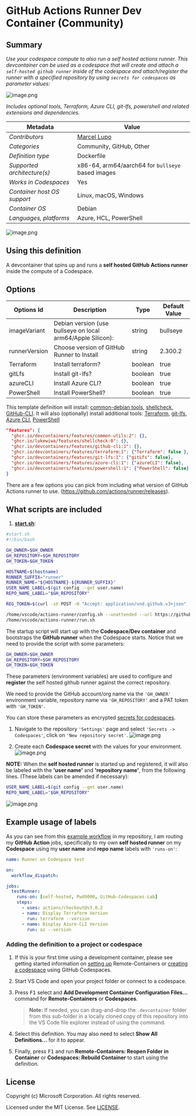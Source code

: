 # GitHub Actions Runner Dev Container (Community)

## Summary

*Use your codespace compute to also run a self hosted actions runner. This devcontainer can be used as a codespace that will create and attach a `self-hosted github runner` inside of the codespace and attach/register the runner with a specified repository by using `secrets for codespaces` as parameter values:*

![image.png](https://raw.githubusercontent.com/Pwd9000-ML/blog-devto/main/posts/2022/GitHub-Codespaces-runner/assets/sec02.png)  

*Includes optional tools, Terraform, Azure CLI, git-lfs, powershell and related extensions and dependencies.*

| Metadata | Value |  
|----------|-------|
| *Contributors* | [Marcel Lupo](https://github.com/Pwd9000-ML) |
| *Categories* | Community, GitHub, Other |
| *Definition type* | Dockerfile |
| *Supported architecture(s)* | x86-64, arm64/aarch64 for `bullseye` based images |
| *Works in Codespaces* | Yes |
| *Container host OS support* | Linux, macOS, Windows |
| *Container OS* | Debian |
| *Languages, platforms* | Azure, HCL, PowerShell |

![image.png](https://raw.githubusercontent.com/Pwd9000-ML/blog-devto/main/posts/2022/GitHub-Codespaces-runner/assets/diag01.png)

## Using this definition

A devcontainer that spins up and runs a **self hosted GitHub Actions runner** inside the compute of a Codespace.

## Options

| Options Id | Description | Type | Default Value |
|-----|-----|-----|-----|
| imageVariant | Debian version (use bullseye on local arm64/Apple Silicon): | string | bullseye |
| runnerVersion | Choose version of GitHub Runner to Install | string | 2.300.2 |
| Terraform | Install terraform? | boolean | true |
| gitLfs | Install git-lfs? | boolean | true |
| azureCLI | Install Azure CLI? | boolean | true |
| PowerShell | Install PowerShell? | boolean | true |

This template definition will install: [common-debian tools](https://github.com/devcontainers/features/tree/main/src/common-utils), [shellcheck](https://github.com/lukewiwa/features), [GitHub-CLI](https://github.com/devcontainers/features/tree/main/src/github-cli).
It will also (optionally) install additional tools: [Terraform](https://github.com/devcontainers/features/tree/main/src/terraform), [git-lfs](https://github.com/devcontainers/features/tree/main/src/git-lfs), [Azure CLI](https://github.com/devcontainers/features/tree/main/src/azure-cli), [PowerShell](https://github.com/devcontainers/features/tree/main/src/powershell)

```json
"features": {
  "ghcr.io/devcontainers/features/common-utils:2": {},
  "ghcr.io/lukewiwa/features/shellcheck:0": {},
  "ghcr.io/devcontainers/features/github-cli:1": {},
  "ghcr.io/devcontainers/features/terraform:1": {"Terraform": false },
  "ghcr.io/devcontainers/features/git-lfs:1": {"gitLfs": false},
  "ghcr.io/devcontainers/features/azure-cli:1": {"azureCLI": false},
  "ghcr.io/devcontainers/features/powershell:1": {"PowerShell": false}
}
```

There are a few options you can pick from including what version of GitHub Actions runner to use. (https://github.com/actions/runner/releases).

## What scripts are included

1. **[start.sh](https://github.com/Pwd9000-ML/devcontainer-templates/blob/main/src/github-actions-runner-devcontainer/.devcontainer/scripts/start.sh)**:

```bash
#start.sh
#!/bin/bash

GH_OWNER=$GH_OWNER
GH_REPOSITORY=$GH_REPOSITORY
GH_TOKEN=$GH_TOKEN

HOSTNAME=$(hostname)
RUNNER_SUFFIX="runner"
RUNNER_NAME="${HOSTNAME}-${RUNNER_SUFFIX}"
USER_NAME_LABEL=$(git config --get user.name)
REPO_NAME_LABEL="$GH_REPOSITORY"

REG_TOKEN=$(curl -sX POST -H "Accept: application/vnd.github.v3+json" -H "Authorization: token ${GH_TOKEN}" https://api.github.com/repos/${GH_OWNER}/${GH_REPOSITORY}/actions/runners/registration-token | jq .token --raw-output)

/home/vscode/actions-runner/config.sh --unattended --url https://github.com/${GH_OWNER}/${GH_REPOSITORY} --token ${REG_TOKEN} --name ${RUNNER_NAME}  --labels ${USER_NAME_LABEL},${REPO_NAME_LABEL}
/home/vscode/actions-runner/run.sh
```

The startup script will start up with the **Codespace/Dev container** and bootstraps the **GitHub runner** when the Codespace starts. Notice that we need to provide the script with some parameters:

```bash
GH_OWNER=$GH_OWNER
GH_REPOSITORY=$GH_REPOSITORY
GH_TOKEN=$GH_TOKEN
```

These parameters (environment variables) are used to configure and **register** the self hosted github runner against the correct repository.

We need to provide the GitHub account/org name via the `'GH_OWNER'` environment variable, repository name via `'GH_REPOSITORY'` and a PAT token with `'GH_TOKEN'`.

You can store these parameters as encrypted [secrets for codespaces](https://docs.github.com/en/codespaces/managing-your-codespaces/managing-encrypted-secrets-for-your-codespaces).

1. Navigate to the repository `'Settings'` page and select `'Secrets -> Codespaces'`, click on `'New repository secret'`. ![image.png](https://raw.githubusercontent.com/Pwd9000-ML/blog-devto/main/posts/2022/GitHub-Codespaces-runner/assets/sec01.png)

2. Create each **Codespace secret** with the values for your environment. ![image.png](https://raw.githubusercontent.com/Pwd9000-ML/blog-devto/main/posts/2022/GitHub-Codespaces-runner/assets/sec02.png)

**NOTE:** When the **self hosted runner** is started up and registered, it will also be labeled with the **'user name'** and **'repository name'**, from the following lines. (These labels can be amended if necessary):

```bash
USER_NAME_LABEL=$(git config --get user.name)
REPO_NAME_LABEL="$GH_REPOSITORY"
```

![image.png](https://raw.githubusercontent.com/Pwd9000-ML/blog-devto/main/posts/2022/GitHub-Codespaces-runner/assets/label01.png)

## Example usage of labels

As you can see from this [example workflow](https://github.com/Pwd9000-ML/GitHub-Codespaces-Lab/blob/main/.github/workflows/testCodespaceRunner.yml) in my repository, I am routing my **GitHub Action** jobs, specifically to my own **self hosted runner** on my **Codespace** using my **user name** and **repo name** labels with `'runs-on'`:

```yml
name: Runner on Codespace test

on:
  workflow_dispatch:

jobs:
  testRunner:
    runs-on: [self-hosted, Pwd9000, GitHub-Codespaces-Lab]
    steps:
      - uses: actions/checkout@v3.0.2
      - name: Display Terraform Version
        run: terraform --version
      - name: Display Azure-CLI Version
        run: az --version
```

### Adding the definition to a project or codespace

1. If this is your first time using a development container, please see getting started information on [setting up](https://aka.ms/vscode-remote/containers/getting-started) Remote-Containers or [creating a codespace](https://aka.ms/ghcs-open-codespace) using GitHub Codespaces.

2. Start VS Code and open your project folder or connect to a codespace.

3. Press <kbd>F1</kbd> select and **Add Development Container Configuration Files...** command for **Remote-Containers** or **Codespaces**. 

   > **Note:** If needed, you can drag-and-drop the `.devcontainer` folder from this sub-folder in a locally cloned copy of this repository into the VS Code file explorer instead of using the command.

4. Select this definition. You may also need to select **Show All Definitions...** for it to appear.

5. Finally, press <kbd>F1</kbd> and run **Remote-Containers: Reopen Folder in Container** or **Codespaces: Rebuild Container** to start using the definition.

## License

Copyright (c) Microsoft Corporation. All rights reserved.

Licensed under the MIT License. See [LICENSE](https://github.com/Microsoft/vscode-dev-containers/blob/main/LICENSE).
